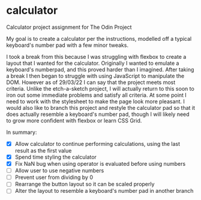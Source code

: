 # calculator
Calculator project assignment for The Odin Project

My goal is to create a calculator per the instructions, modelled off a typical keyboard's number pad with a few minor tweaks.

I took a break from this because I was struggling with flexbox to create a layout that I wanted for the calculator. Originally I wanted to emulate a keyboard's numberpad, and this proved harder than I imagined. After taking a break I then began to struggle with using JavaScript to manipulate the DOM. However as of 29/03/22 I can say that the project meets most criteria. Unlike the etch-a-sketch project, I will actually return to this soon to iron out some immediate problems and satisfy all criteria. At some point I need to work with the stylesheet to make the page look more pleasant. I would also like to branch this project and restyle the calculator pad so that it does actually resemble a keyboard's number pad, though I will likely need to grow more confident with flexbox or learn CSS Grid.

In summary:
- [x] Allow calculator to continue performing calculations, using the last result as the first value
- [x] Spend time styling the calculator
- [x] Fix NaN bug when using operator is evaluated before using numbers
- [ ] Allow user to use negative numbers
- [ ] Prevent user from dividing by 0
- [ ] Rearrange the button layout so it can be scaled properly
- [ ] Alter the layout to resemble a keyboard's number pad in another branch
